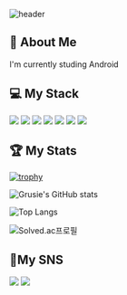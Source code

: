 <div>
  
  ![header](https://capsule-render.vercel.app/api?type=waving&color=auto&height=250&section=header&text=Grusie's%20Profile&fontSize=70&fontColor=#ffffff)
  
  <h2> 💬 About Me </h2>
  <p> 
    I'm currently studing Android
  </p>
<div>
  <h2>💻 My Stack</h2>
  <p><img src="https://img.shields.io/badge/Android-3DDC84?style=flat-square&amp;logo=Android&amp;logoColor=white" /> <img src="https://img.shields.io/badge/Kotlin-7F52FF?style=flat-square&amp;logo=kotlin&amp;logoColor=white" /> <img src="https://img.shields.io/badge/AndroidStudio-3DDC84?style=flat-square&amp;logo=AndroidStudio&amp;logoColor=white" /> <img src="https://img.shields.io/badge/Java-ff0000?style=flat-square&amp;logo=java&amp;logoColor=white" /> <img src="https://img.shields.io/badge/Github-181717?style=flat-square&amp;logo=Github&amp;logoColor=white" /> <img src="https://img.shields.io/badge/Firebase-FFCA28?style=flat-square&amp;logo=firebase&amp;logoColor=white" /> <img src="https://img.shields.io/badge/Notion-black?style=flat-square&amp;logo=Notion&amp;logoColor=white" />  </p>
</div>

<div>
<h2>🏆 My Stats</h2>
<p>  
  
[![trophy](https://github-profile-trophy.vercel.app/?username=Grusie)](https://github.com/ryo-ma/github-profile-trophy)

![Grusie's GitHub stats](https://github-readme-stats.vercel.app/api?username=Grusie&show_icons=true&theme=highcontrast)
  
![Top Langs](https://github-readme-stats.vercel.app/api/top-langs/?username=Grusie&layout=compact&theme=tokyonight)

![Solved.ac프로필](http://mazassumnida.wtf/api/v2/generate_badge?boj=grusie)
</p>
</div>
<div>
  <h2>🎵My SNS</h2> <a href="https://acoustic-station-8c0.notion.site/09a3dd4d0ac449159cc17c1f5d52428b"><img src="https://img.shields.io/badge/Notion-black?style=flat-square&amp;logo=Notion&amp;logoColor=white" /></a>
    <a href="https://www.instagram.com/grusie_/"><img src="https://img.shields.io/badge/Instagram-E4405F?style=flat-square&amp;logo=Instagram&amp;logoColor=white" /></a>
  </p>
</div>
